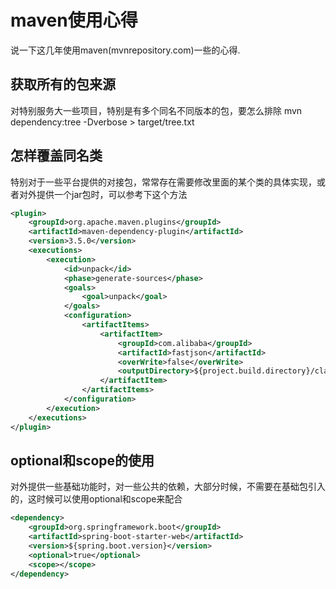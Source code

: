 # maven使用心得
说一下这几年使用maven(mvnrepository.com)一些的心得.

## 获取所有的包来源
对特别服务大一些项目，特别是有多个同名不同版本的包，要怎么排除
mvn dependency:tree -Dverbose > target/tree.txt

## 怎样覆盖同名类
特别对于一些平台提供的对接包，常常存在需要修改里面的某个类的具体实现，或者对外提供一个jar包时，可以参考下这个方法
```xml
<plugin>
    <groupId>org.apache.maven.plugins</groupId>
    <artifactId>maven-dependency-plugin</artifactId>
    <version>3.5.0</version>
    <executions>
        <execution>
            <id>unpack</id>
            <phase>generate-sources</phase>
            <goals>
                <goal>unpack</goal>
            </goals>
            <configuration>
                <artifactItems>
                    <artifactItem>
                        <groupId>com.alibaba</groupId>
                        <artifactId>fastjson</artifactId>
                        <overWrite>false</overWrite>
                        <outputDirectory>${project.build.directory}/classes</outputDirectory>
                    </artifactItem>
                </artifactItems>
            </configuration>
        </execution>
    </executions>
</plugin>
```

## optional和scope的使用
对外提供一些基础功能时，对一些公共的依赖，大部分时候，不需要在基础包引入的，这时候可以使用optional和scope来配合
```xml
<dependency>
    <groupId>org.springframework.boot</groupId>
    <artifactId>spring-boot-starter-web</artifactId>
    <version>${spring.boot.version}</version>
    <optional>true</optional>
    <scope></scope>
</dependency>
```